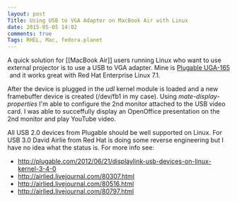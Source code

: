 ```yaml
---
layout: post
Title: Using USB to VGA Adapter on MacBook Air with Linux
date: 2015-05-05 14:02
comments: true
Tags: RHEL, Mac, fedora.planet
---
```


A quick solution for [[MacBook Air]] users running Linux who want to
use external projector is to use a USB to VGA adapter. Mine is
<a href="http://www.amazon.com/gp/product/B004AIJE9G/ref=as_li_tl?ie=UTF8&camp=1789&creative=390957&creativeASIN=B004AIJE9G&linkCode=as2&tag=atodorovorg-20&linkId=74W7KWXBGC7SZ5QH">Plugable UGA-165</a><img src="http://ir-na.amazon-adsystem.com/e/ir?t=atodorovorg-20&l=as2&o=1&a=B004AIJE9G" width="1" height="1" border="0"  style="border:none !important; margin:0px !important;" />
and it works great with Red Hat Enterprise Linux 7.1.

After the device is plugged in the *udl* kernel module is loaded
and a new framebuffer device is created (/dev/fb1 in my case). Using
*mate-display-properties* I'm able to configure the 2nd monitor attached
to the USB video card. I was able to succeffully display an OpenOffice
presentation on the 2nd monitor and play YouTube video.

All USB 2.0 devices from Plugable should be well supported on Linux.
For USB 3.0 David Airlie from Red Hat is doing some reverse engineering
but I have no idea what the status is. For more info see:

* <http://plugable.com/2012/06/21/displaylink-usb-devices-on-linux-kernel-3-4-0>
* <http://airlied.livejournal.com/80307.html>
* <http://airlied.livejournal.com/80516.html>
* <http://airlied.livejournal.com/80797.html>
